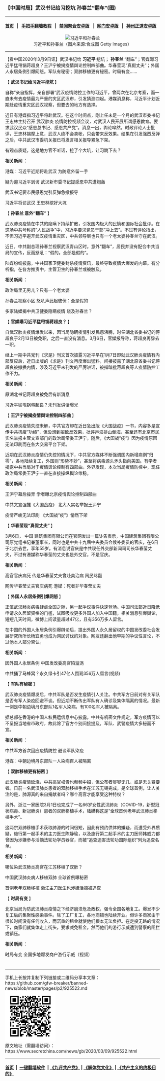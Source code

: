 ### 【中国时局】武汉书记给习挖坑 孙春兰“翻车”(图)
------------------------

#### [首页](https://github.com/gfw-breaker/banned-news/blob/master/README.md) &nbsp;&nbsp;|&nbsp;&nbsp; [手把手翻墙教程](https://github.com/gfw-breaker/guides/wiki) &nbsp;&nbsp;|&nbsp;&nbsp; [禁闻聚合安卓版](https://github.com/gfw-breaker/bn-android) &nbsp;&nbsp;|&nbsp;&nbsp; [网门安卓版](https://github.com/oGate2/oGate) &nbsp;&nbsp;|&nbsp;&nbsp; [神州正道安卓版](https://github.com/SzzdOgate/update) 



<div class="article_right" style="fone-color:#000">
 <p style="text-align: center;">
  <img alt="习近平和孙春兰" src="//img3.secretchina.com/pic/2020/3-8/p2643261a515079316-ss.jpg" style="height:338px; width:600px"/>
  <br>
   习近平和孙春兰（图片来源:合成图 Getty Images）
   <span id="hideid" name="hideid" style="color:red;display:none;">
    <span href="https://www.secretchina.com">
    </span>
   </span>
  </br>
 </p>
 <div id="txt-mid1-t21-2017">
  

---


  </div>
 </div>
 <p>
  【看中国2020年3月9日讯】武汉书记给
  <strong>
   <span href="https://www.secretchina.com/news/gb/tag/习近平" target="_blank">
    习近平
   </span>
  </strong>
  挖坑；
  <strong>
   孙春兰
  </strong>
  “翻车”；官媒曝习近平猛甩锅蒋超良？王沪宁被揭疫情舆论控制四部曲。华春莹现“真假丈夫”；外国人永居条例引爆网怒。军队有秘密；双肺移植更有秘密。时局有变……
  <span id="hideid" name="hideid" style="color:red;display:none;">
   <span href="https://www.secretchina.com">
   </span>
  </span>
 </p>
 <p>
  【
  <strong>
   武汉书记给习近平挖坑
  </strong>
  】
 </p>
 <p>
  自称“亲自指挥，亲自部署”武汉疫情防控工作的习近平，曾两次在北京考察，而一直未有去疫情最为严重的灾区武汉市，引发猜测四起。港媒消息称，习近平计划近期赴疫情重灾区武汉视察，但要去的地方有选择。
 </p>
 <p>
  近日有港媒指习近平将赴武汉。在这个时间点，刚上任未足一个月的武汉市委书记王忠林主持召开
  <span href="https://www.secretchina.com/news/gb/tag/武汉肺炎" target="_blank">
   武汉肺炎
  </span>
  疫情防控视频会议，对武汉人民开展所谓感恩教育。要求武汉民众“感恩总书记、感恩共产党”。消息一出，舆论哗然。时政评论人士批评，王忠林揣摩上意，武汉人绝不会卖帐，只会带来反效果。结果在引发强烈反弹之后，中共武汉市委机关报已将发言相关报导紧急下架。
 </p>
 <p>
  有观点质疑，这是地方官不听话，挖了个大坑，让习跳下去？
 </p>
 <p>
  <strong>
   相关新闻
  </strong>
  ：
 </p>
 <p>
  <span href="https://www.secretchina.com/news/gb/2020/03/06/925323.html" target="_blank">
   港媒：习近平近期将赴武汉 为防意外留一手
  </span>
 </p>
 <p>
  <span href="https://www.secretchina.com/news/gb/2020/03/07/925438.html" target="_blank">
   疑为迎习近平到访 武汉新市委书记提感恩中共遭炮轰
  </span>
 </p>
 <p>
  <span href="https://www.secretchina.com/news/gb/2020/03/08/925460.html" target="_blank">
   武汉书记要市民感恩党引反弹急撤报导
  </span>
 </p>
 <p>
  <span href="https://www.secretchina.com/news/gb/2020/03/08/925499.html" target="_blank">
   习近平将访武汉 王忠林挖好大坑
  </span>
 </p>
 <p>
  【
  <strong>
   <span href="https://www.secretchina.com/news/gb/tag/孙春兰" target="_blank">
    孙春兰
   </span>
   意外“翻车”
  </strong>
  】
 </p>
 <p>
  武汉肺炎疫情在中共的隐瞒下持续扩散，引发国内极大的民愤和国际社会批评。在这场中共号称的“人民战争”中，习近平要求党员干部“冲上去”。不过有评论指出，不但习近平避开武汉疫情重灾区，中共领导层也只有一个老太婆孙春兰守在武汉。
 </p>
 <p>
  近日，中共副总理孙春兰视察武汉青山区时，意外“翻车”，居民并没有配合中共当局的宣传，反而怒吼：“假的，全部是假的”。
 </p>
 <p>
  陆媒纷纷披露，中共国家卫健委封杀疫情资讯，最终导致疫情大爆发的内幕。有分析指，在各方推责中，主管卫生的孙春兰或被触及。
 </p>
 <p>
  <strong>
   相关新闻
  </strong>
  ：
 </p>
 <p>
  <span href="https://www.secretchina.com/news/gb/2020/03/05/925198.html" target="_blank">
   政治局里无男儿？只有一个老太婆
  </span>
 </p>
 <p>
  <span href="https://www.secretchina.com/news/gb/2020/03/06/925286.html" target="_blank">
   孙春兰视察小区 怒吼声此起彼伏：全是假的
  </span>
 </p>
 <p>
  <span href="https://www.secretchina.com/news/gb/2020/03/03/924977.html" target="_blank">
   多家陆媒揭中共卫健委隐瞒疫情 烧及孙春兰？
  </span>
 </p>
 <p>
  【
  <strong>
   官媒曝习近平猛甩锅蒋超良？
  </strong>
  】
 </p>
 <p>
  自武汉肺炎疫情爆发以来，因当局隐瞒疫情引发民怨沸腾，时任湖北省委书记的蒋超良于2月13日被免职，之后一直没有消息。3月6日，官媒报导称，蒋超良再辞去一职。
 </p>
 <p>
  继上一期中共党刊《求是》刊文首次披露习近平早在1月7日即就武汉肺炎疫情有内部反应后，近日出版的《求是》刊文再度爆出猛料，间接披露了湖北原省委书记蒋超良被撤换内情，涉及习近平未刊发的严厉讲话，被指暗批蒋超良等人疫情防控工作不力。
 </p>
 <p>
  <strong>
   相关新闻
  </strong>
  ：
 </p>
 <p>
  <span href="https://www.secretchina.com/news/gb/2020/03/06/925291.html" target="_blank">
   原湖北书记蒋超良被免后有新消息
  </span>
 </p>
 <p>
  <span href="https://www.secretchina.com/news/gb/2020/03/06/925283.html" target="_blank">
   习近平猛甩锅蒋超良？未刊发讲话曝光
  </span>
 </p>
 <p>
  【
  <strong>
   王沪宁被揭疫情舆论控制四部曲
  </strong>
  】
 </p>
 <p>
  武汉肺炎疫情失控未解，中共官方却在近日急出版《大国战疫》一书，内容多是宣传中共抗疫“功绩”，但没想到招致反效果，批评声浪排山倒海，甚至还有北京市民实名举报主管文宣部门的政治局常委王沪宁。随后，《大国战“疫”》因为疫情原因无法印刷而在各大交易平台下架。
 </p>
 <p>
  近期在武汉肺炎疫情仍失控的情况下，中共官方媒体不断强调国内新增病例“归零”，各地陆续复工，外国则“形势不妙”，甚至将病毒源头矛头指向美国。有学者揭露中共当局对于疫情舆论控制有四部曲。外界发现，本次当局疫情防控中，现任政治局常委王沪宁一直在直接操纵舆论维稳。
 </p>
 <p>
  <strong>
   相关新闻
  </strong>
  ：
 </p>
 <p>
  <span href="https://www.secretchina.com/news/gb/2020/03/04/924999.html" target="_blank">
   王沪宁幕后操弄 学者曝北京疫情舆论控制四部曲
  </span>
 </p>
 <p>
  <span href="https://www.secretchina.com/news/gb/2020/03/04/925096.html" target="_blank">
   中共文宣强推《大国战疫》 北大人实名举报王沪宁
  </span>
 </p>
 <center>
  <div style="max-width: 632px;height:180px; display: none; text-align: center; margin: 0 auto; overflow: hidden;overflow-x: hidden;">
   <div id="taboola-midarticle-thumbnails" style="max-width: 632px;height:180px;overflow: hidden;overflow-x: hidden;">
   </div>
  </div>
  <div>
   <ins class="adsbygoogle" data-ad-client="ca-pub-1276641434651360" data-ad-format="fluid" data-ad-layout="in-article" data-ad-slot="5164544770" style="display:block; text-align:center;">
   </ins>
  </div>
 </center>
 <p>
  <span href="https://www.secretchina.com/news/gb/2020/03/02/924835.html" target="_blank">
   疫情严峻无法印刷 《大国战“疫”》悄然下架
  </span>
 </p>
 <p>
  【
  <strong>
   华春莹现“真假丈夫”
  </strong>
  】
 </p>
 <p>
  3月6日，
  <span href="https://www.secretchina.com" target="_blank">
   中国
  </span>
  建筑集团有限公司在官网发出一篇讣告表示，中国建筑集团有限公司原党组书记兼董事长，同时也是中共十九届中央委员会候补委员的官庆，在6日于北京去世，享年55岁。有消息说官庆是中共现任外交部新闻司司长华春莹丈夫，不过有港媒称华春莹的丈夫也是外交官，不是官庆。
 </p>
 <p>
  <strong>
   相关新闻
  </strong>
  ：
 </p>
 <p>
  <span href="https://www.secretchina.com/news/gb/2020/03/07/925376.html" target="_blank">
   高官官庆病死 传是华春莹丈夫曾赴美治病 网民骂翻
  </span>
 </p>
 <p>
  <span href="https://www.secretchina.com/news/gb/2020/03/08/925501.html" target="_blank">
   网传华春莹丈夫官庆病死 港媒：死者非华春莹丈夫
  </span>
 </p>
 <p>
  【
  <strong>
   外国人永居条例引爆网怒
  </strong>
  】
 </p>
 <p>
  正值武汉肺炎病毒肆虐全国之际，另一起争议事件快速登场。中国司法部近日降低申请永久居留资格的门槛，试图吸收更多外国人加入中国籍，相关消息引爆舆论，短短几天时间，微博上阅读量超过47亿，且有356万多人留言。
 </p>
 <p>
  在中国的外国人永居条例引爆舆论后，提出外国人永久居留权的中国发改委社会发展研究所所长杨宜勇也成为网民讨伐的对象。网友还翻出他早期的争议性言论，不过他本人部分否认。
 </p>
 <p>
  <strong>
   相关新闻
  </strong>
  ：
 </p>
 <center>
  <ins class="adsbygoogle" data-ad-client="ca-pub-1276641434651360" data-ad-format="fluid" data-ad-layout="in-article" data-ad-slot="3646767294" style="display:block; text-align:center;">
  </ins>
 </center>
 <p>
  <span href="https://www.secretchina.com/news/gb/2020/03/06/925329.html" target="_blank">
   因外国人永居条例 中国发改委高官陷漩涡
  </span>
 </p>
 <p>
  <span href="https://www.secretchina.com/news/gb/2020/03/06/925313.html" target="_blank">
   中共捅了马蜂窝？永久绿卡引47亿人围观356万人留言(视频)
  </span>
 </p>
 <p>
  【
  <strong>
   军队有秘密
  </strong>
  】
 </p>
 <p>
  武汉肺炎疫情爆发后，中共军队是否发生疫情引人关注。中共军方日前对有关军队是否有军人染疫回避不谈。但近期不断传出军队有人确诊及集体隔离的情况。最新一例是中朝边境丹东部队1名军人染病，有100名军人被隔离。
 </p>
 <p>
  据总部在香港的中国人权民运信息中心披露，中共有机密文件规定，军方疫情可以不呈报当地省市政府，故此除了官方个别间接提及，军队、武警疫情大多秘而不宣。
 </p>
 <p>
  <strong>
   相关新闻
  </strong>
  ：
 </p>
 <p>
  <span href="https://www.secretchina.com/news/gb/2020/03/02/924884.html" target="_blank">
   中共军方首次回应疫情防控 避谈军队染疫
  </span>
 </p>
 <p>
  <span href="https://www.secretchina.com/news/gb/2020/03/05/925174.html" target="_blank">
   港媒：中朝边境丹东部队一人染病百人被隔离
  </span>
 </p>
 <p>
  【
  <strong>
   双肺移植更有秘密
  </strong>
  】
 </p>
 <p>
  武汉肺炎疫情延烧，中共高官权贵也频频中招，但公布者寥寥无几，或是无关紧要者。日前一名武汉肺炎患者的双肺移植手术在江苏无锡完成，是全球首例，让人关注的是，肺源真的来自捐献者吗？哪个高官才能享受这种特权？
 </p>
 <p>
  另外，浙江一家医院3月1日也完成了一名66岁女性武汉肺炎（COVID-19，新型冠状病毒、新冠肺炎）患者的双肺移植手术，陆媒称这是“全球首例老年武汉肺炎移植手术”。
 </p>
 <p>
  这两宗双肺移植手术获取肺源的时间很短，因此有预约供体的嫌疑，而遭受外界质疑，施行第一起手术的主刀医生陈静瑜，以及施行第二起手术的主刀医师韩威力都曾因为涉嫌参与活摘法轮功学员器官，而被“追查迫害法轮功国际组织”列为追查名单。
 </p>
 <p>
  <strong>
   相关新闻
  </strong>
  ：
 </p>
 <p>
  <span href="https://www.secretchina.com/news/gb/2020/03/03/924897.html" target="_blank">
   哪位染武汉肺炎高官在江苏移植了双肺？
  </span>
 </p>
 <p>
  <span href="https://www.secretchina.com/news/gb/2020/03/02/924798.html" target="_blank">
   中国武汉肺炎病人移植双肺 全球首例曝秘密
  </span>
 </p>
 <p>
  <span href="https://www.secretchina.com/news/gb/2020/03/03/924990.html" target="_blank">
   首例老年双肺移植 浙江主刀医生也涉嫌活摘被追查
  </span>
 </p>
 <p>
  【
  <strong>
   时局有变
  </strong>
  】
 </p>
 <p>
  北京当局为防武汉肺炎疫情之下经济崩溃危及政权，强令全国各地复工。爆发不少复工后的集聚性感染事件。除了工厂复工，各地商铺也陆续开业。但许多商家由于很长时间没有任何收入，而沉重的租金就使他们根本无法负担。在走投无路的情况下，商家们就集体走上街头，要求减免租金，然而他们的游行示威遭到警察的阻拦或镇压。
 </p>
 <p>
  <strong>
   相关新闻
  </strong>
  ：
 </p>
 <p>
  <span href="https://www.secretchina.com/news/gb/2020/03/07/925415.html" target="_blank">
   时局有变 全国多地爆发商户游行示威（视频）
  </span>
  <center>
   <div>
    <div id="txt-mid2-t22-2017" style="display: block;  max-height: 351px;  overflow: hidden;">
     <div id="SC-21xxx">
     </div>
     <ins class="adsbygoogle" data-ad-client="ca-pub-1276641434651360" data-ad-format="auto" data-ad-slot="4301710469" data-full-width-responsive="true" style="display:block">
     </ins>
    </div>
   </div>
  </center>
  <div style="padding-top:12px;">
  </div>
 </p>
</div>

<hr/>
手机上长按并复制下列链接或二维码分享本文章：<br/>
https://github.com/gfw-breaker/banned-news/blob/master/pages/p2/925522.md <br/>
<a href='https://github.com/gfw-breaker/banned-news/blob/master/pages/p2/925522.md'><img src='https://github.com/gfw-breaker/banned-news/blob/master/pages/p2/925522.md.png'/></a> <br/>
原文地址（需翻墙访问）：https://www.secretchina.com/news/gb/2020/03/09/925522.html


------------------------
#### [首页](https://github.com/gfw-breaker/banned-news/blob/master/README.md) &nbsp;|&nbsp; [一键翻墙软件](https://github.com/gfw-breaker/nogfw/blob/master/README.md) &nbsp;| [《九评共产党》](https://github.com/gfw-breaker/9ping.md/blob/master/README.md#九评之一评共产党是什么) | [《解体党文化》](https://github.com/gfw-breaker/jtdwh.md/blob/master/README.md) | [《共产主义的终极目的》](https://github.com/gfw-breaker/gczydzjmd.md/blob/master/README.md)


<img src='http://gfw-breaker.win/banned-news/pages/p2/925522.md' width='0px' height='0px'/>